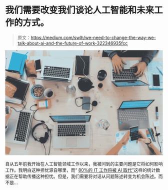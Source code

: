 # 我们需要改变我们谈论人工智能和未来工作的方式。

> 原文：<https://medium.com/swlh/we-need-to-change-the-way-we-talk-about-ai-and-the-future-of-work-322346935fcc>

![](img/2506c1dab5dcc66fe16316c9a2ac4580.png)

自从五年前我开始在人工智能领域工作以来，我被问到的主要问题是它将如何影响工作。我明白这种担忧源自哪里，而“ [80%的 IT 工作将被 AI 取代”](https://www.techrepublic.com/article/video-vinod-khosla-predicts-80-of-it-jobs-will-be-eliminated-by-software/)这样的统计数据正在帮助传播这种担忧。但是，我们需要将对话从问题陈述转变为机会陈述。而不是…